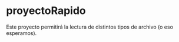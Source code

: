 # proyectoRapido
Este proyecto permitirá la lectura de distintos tipos de archivo (o eso esperamos).
